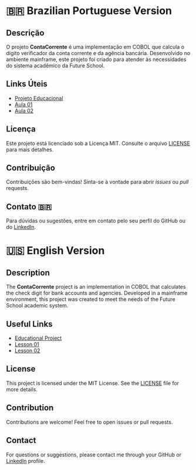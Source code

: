 # 🇧🇷 Brazilian Portuguese Version

## Descrição 

O projeto **ContaCorrente** é uma implementação em COBOL que calcula o dígito verificador da conta corrente e da agência bancária. Desenvolvido no ambiente mainframe, este projeto foi criado para atender às necessidades do sistema acadêmico da Future School.

## Links Úteis

- [Projeto Educacional](https://futureschoolead.com.br)
- [Aula 01](https://youtu.be/FJZyIkolz8U)
- [Aula 02](https://youtu.be/xA8FRtNrxSg)

## Licença

Este projeto está licenciado sob a Licença MIT. Consulte o arquivo [LICENSE](LICENSE) para mais detalhes.

## Contribuição

Contribuições são bem-vindas! Sinta-se à vontade para abrir _issues_ ou _pull_ requests.

## Contato 🇧🇷

Para dúvidas ou sugestões, entre em contato pelo seu perfil do GitHub ou do [LinkedIn](http://www.linkedin.com/in/fmrqs/).

# 🇺🇸 English Version

## Description 

The **ContaCorrente** project is an implementation in COBOL that calculates the check digit for bank accounts and agencies. Developed in a mainframe environment, this project was created to meet the needs of the Future School academic system.

## Useful Links

- [Educational Project](https://futureschoolead.com.br)
- [Lesson 01](https://youtu.be/FJZyIkolz8U)
- [Lesson 02](https://youtu.be/xA8FRtNrxSg)

## License

This project is licensed under the MIT License. See the [LICENSE](LICENSE) file for more details.

## Contribution

Contributions are welcome! Feel free to open issues or pull requests.

## Contact

For questions or suggestions, please contact me through your GitHub or [LinkedIn](http://www.linkedin.com/in/fmrqs/) profile.

